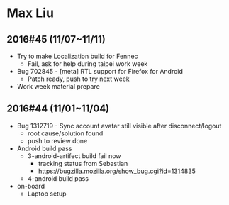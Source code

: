 # Max Liu

## 2016#45 (11/07~11/11)
* Try to make Localization build for Fennec
  * Fail, ask for help during taipei work week
* Bug 702845 - [meta] RTL support for Firefox for Android
  * Patch ready, push to try next week
* Work week material prepare


## 2016#44 (11/01~11/04)
* Bug 1312719 - Sync account avatar still visible after disconnect/logout
  * root cause/solution found
  * push to review done
* Android build pass
  * 3-android-artifect build fail now
    * tracking status from Sebastian
    * https://bugzilla.mozilla.org/show_bug.cgi?id=1314835
  * 4-android build pass
* on-board
  * Laptop setup
